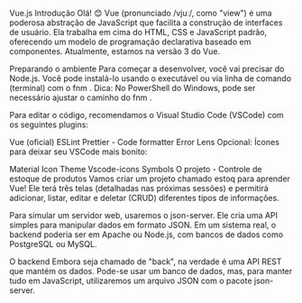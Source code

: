 Vue.js
Introdução
Olá! 😊
Vue (pronunciado /vjuː/, como "view") é uma poderosa abstração de JavaScript que facilita a construção de interfaces de usuário. Ela trabalha em cima do HTML, CSS e JavaScript padrão, oferecendo um modelo de programação declarativa baseado em componentes. Atualmente, estamos na versão 3 do Vue.

Preparando o ambiente
Para começar a desenvolver, você vai precisar do Node.js.
Você pode instalá-lo usando o executável ou via linha de comando (terminal) com o
fnm
.
Dica: No PowerShell do Windows, pode ser necessário ajustar o caminho do
fnm
.

Para editar o código, recomendamos o Visual Studio Code (VSCode) com os seguintes plugins:

Vue (oficial)
ESLint
Prettier - Code formatter
Error Lens
Opcional: Ícones para deixar seu VSCode mais bonito:

Material Icon Theme
Vscode-icons
Symbols
O projeto - Controle de estoque de produtos
Vamos criar um projeto chamado estoq para aprender Vue! Ele terá três telas (detalhadas nas próximas sessões) e permitirá adicionar, listar, editar e deletar (CRUD) diferentes tipos de informações.

Para simular um servidor web, usaremos o json-server. Ele cria uma API simples para manipular dados em formato JSON. Em um sistema real, o backend poderia ser em Apache ou Node.js, com bancos de dados como PostgreSQL ou MySQL.

O backend
Embora seja chamado de "back", na verdade é uma API REST que mantém os dados. Pode-se usar um banco de dados, mas, para manter tudo em JavaScript, utilizaremos um arquivo JSON com o pacote json-server.
